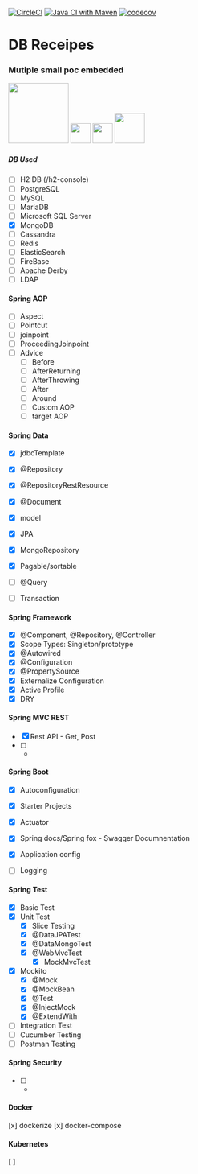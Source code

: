[![CircleCI](https://circleci.com/gh/blitznihar/dbreceipesformongo/tree/master.svg?style=svg)](https://circleci.com/gh/blitznihar/dbreceipesformongo/tree/master) [![Java CI with Maven](https://github.com/blitznihar/dbreceipesformongo/actions/workflows/main.yml/badge.svg)](https://github.com/blitznihar/dbreceipesformongo/actions/workflows/main.yml) [![codecov](https://codecov.io/gh/blitznihar/dbreceipesformongo/branch/master/graph/badge.svg?token=qbGhCu5PfG)](https://codecov.io/gh/blitznihar/dbreceipesformongo)

# DB Receipes
### Mutiple small poc embedded

<img src="https://spring.io/images/spring-logo-9146a4d3298760c2e7e49595184e1975.svg" width="120" /> <img src="https://pbs.twimg.com/profile_images/1235868806079057921/fTL08u_H_400x400.png" width="40" /> <img src="https://encrypted-tbn0.gstatic.com/images?q=tbn:ANd9GcROJUm9_weCuiyHF_hgCDcL_f8BcSpiRQQFxA&usqp=CAU" width="40" /> <img src="https://www.h2database.com/html/images/h2-logo-2.png" width="60" />

##### DB Used
* [ ] H2 DB (/h2-console)
* [ ] PostgreSQL
* [ ] MySQL
* [ ] MariaDB
* [ ] Microsoft SQL Server
* [x] MongoDB
* [ ] Cassandra
* [ ] Redis
* [ ] ElasticSearch
* [ ] FireBase
* [ ] Apache Derby
* [ ] LDAP

#### Spring AOP
* [ ] Aspect
* [ ] Pointcut
* [ ] joinpoint
* [ ] ProceedingJoinpoint
* [ ] Advice
    * [ ] Before
    * [ ] AfterReturning
    * [ ] AfterThrowing
    * [ ] After
    * [ ] Around
    * [ ] Custom AOP
    * [ ] target AOP

#### Spring Data
* [x] jdbcTemplate
* [x] @Repository
* [x] @RepositoryRestResource
* [x] @Document
* [x] model
* [x] JPA
* [x] MongoRepository
* [x] Pagable/sortable
* [ ] @Query
* [ ] Transaction




#### Spring Framework
* [x] @Component, @Repository, @Controller
* [x] Scope Types: Singleton/prototype
* [x] @Autowired
* [x] @Configuration
* [x] @PropertySource
* [x] Externalize Configuration
* [x] Active Profile
* [x] DRY

#### Spring MVC REST
* [x] Rest API - Get, Post
* [ ] *

#### Spring Boot
* [x] Autoconfiguration
* [x] Starter Projects
* [x] Actuator
* [x] Spring docs/Spring fox - Swagger Documnentation
* [x] Application config
* [ ] Logging



#### Spring Test
* [x] Basic Test
* [x] Unit Test
    * [x] Slice Testing
    * [x] @DataJPATest
    * [x] @DataMongoTest
    * [x] @WebMvcTest
        * [x] MockMvcTest
* [x] Mockito
    * [x] @Mock
    * [x] @MockBean
    * [x] @Test
    * [x] @InjectMock
    * [x] @ExtendWith
* [ ] Integration Test
* [ ] Cucumber Testing
* [ ] Postman Testing

#### Spring Security
* [ ] *

#### Docker
[x] dockerize
[x] docker-compose

#### Kubernetes
[ ]

